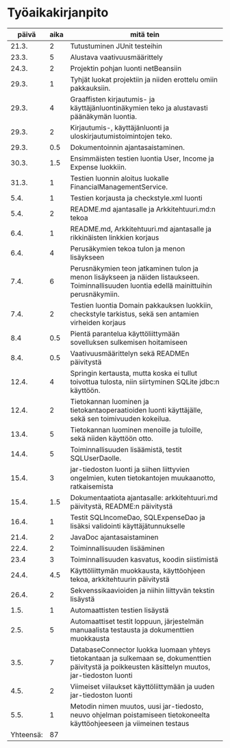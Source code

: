 # Työaikakirjanpito

päivä | aika | mitä tein
--- | --- | ---
21.3. | 2 | Tutustuminen JUnit testeihin
23.3. | 5 | Alustava vaativuusmäärittely
24.3. | 2 | Projektin pohjan luonti netBeansiin
29.3. | 1 | Tyhjät luokat projektiin ja niiden erottelu omiin pakkauksiin.
29.3. | 4 | Graaffisten kirjautumis- ja käyttäjänluontinäkymien teko ja alustavasti päänäkymän luontia.
29.3. | 2 | Kirjautumis-, käyttäjänluonti ja uloskirjautumistoimintojen teko.
29.3. | 0.5 | Dokumentoinnin ajantasaistaminen.
30.3. | 1.5 | Ensimmäisten testien luontia User, Income ja Expense luokkiin.
31.3. | 1 | Testien luonnin aloitus luokalle FinancialManagementService.
5.4.  | 1 | Testien korjausta ja checkstyle.xml luonti
5.4.  | 2 | README.md ajantasalle ja Arkkitehtuuri.md:n tekoa
6.4.  | 1 | README.md, Arkkitehtuuri.md ajantasalle ja rikkinäisten linkkien korjaus
6.4.  | 4 | Perusäkymien tekoa tulon ja menon lisäykseen
7.4.  | 6 | Perusnäkymien teon jatkaminen tulon ja menon lisäykseen ja näiden listaukseen. Toiminnallisuuden luontia edellä mainittuihin perusnäkymiin.
7.4.  | 2 | Testien luontia Domain pakkauksen luokkiin, checkstyle tarkistus, sekä sen antamien virheiden korjaus
8.4   | 0.5 | Pientä parantelua käyttöliittymään sovelluksen sulkemisen hoitamiseen
8.4. | 0.5 | Vaativuusmäärittelyn sekä READMEn päivitystä
12.4. | 4 | Springin kertausta, mutta koska ei tullut toivottua tulosta, niin siirtyminen SQLite jdbc:n käyttöön.
12.4. | 2 | Tietokannan luominen ja tietokantaoperaatioiden luonti käyttäjälle, sekä sen toimivuuden kokeilua.
13.4. | 5 | Tietokannan luominen menoille ja tuloille, sekä niiden käyttöön otto.
14.4. | 5 | Toiminnallisuuden lisäämistä, testit SQLUserDaolle.
15.4. | 3 | jar-tiedoston luonti ja siihen liittyvien ongelmien, kuten tietokantojen muukaanotto, ratkaisemista
15.4. | 1.5 | Dokumentaatiota ajantasalle: arkkitehtuuri.md päivitystä, README:n päivitystä
16.4. | 1 | Testit SQLIncomeDao, SQLExpenseDao ja lisäksi validointi käyttäjätunnukselle
21.4. | 2 | JavaDoc ajantasaistaminen
22.4. | 2 | Toiminnallisuuden lisääminen
23.4 | 3 | Toiminnallisuuden kasvatus, koodin siistimistä
24.4. | 4.5 | Käyttöliittymän muokkausta, käyttöohjeen tekoa, arkkitehtuurin päivitystä
26.4. | 2 | Sekvenssikaavioiden ja niihin liittyvän tekstin lisäystä
1.5. | 1 | Automaattisten testien lisäystä
2.5. | 5 | Automaattiset testit loppuun, järjestelmän manuaalista testausta ja dokumenttien muokkausta
3.5. | 7 | DatabaseConnector luokka luomaan yhteys tietokantaan ja sulkemaan se, dokumenttien päivitystä ja poikkeusten käsittelyn muutos, jar-tiedoston luonti
4.5. | 2 | Viimeiset viilaukset käyttöliittymään ja uuden jar-tiedoston luonti
5.5. | 1 | Metodin nimen muutos, uusi jar-tiedosto, neuvo ohjelman poistamiseen tietokoneelta käyttöohjeeseen ja viimeinen testaus
Yhteensä:| 87 |
